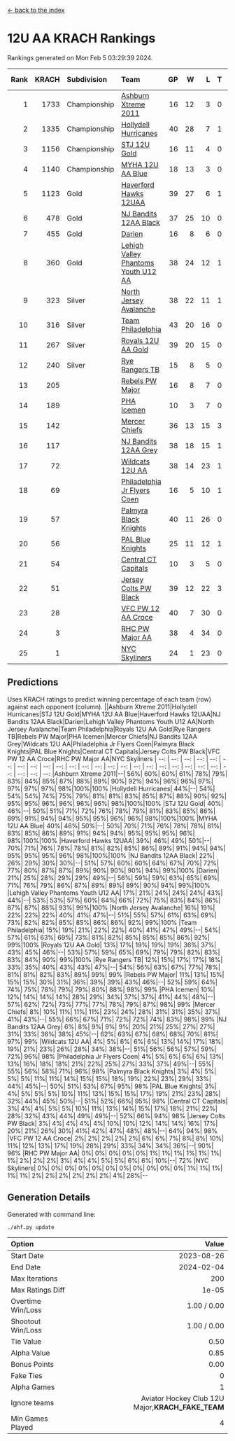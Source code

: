 [<- back to the index](readme.md)
# 12U AA KRACH Rankings
Rankings generated on Mon Feb  5 03:29:39 2024.

Rank|KRACH|Subdivision|Team|GP|W|L|T|OTW|OTL|SoS|Exp Wins|Win Diff
---:|---:|:---|:---|---:|---:|---:|---:|---:|---:|---:|---:|---:
1|1733|Championship|[Ashburn Xtreme 2011](https://gamesheetstats.com/seasons/3659/teams/141121/schedule)|16|12|3|0|1|0|474|13.8|-0.0
2|1335|Championship|[Hollydell Hurricanes](https://gamesheetstats.com/seasons/3659/teams/141133/schedule)|40|28|7|1|4|0|408|33.3|-0.0
3|1156|Championship|[STJ 12U Gold](https://gamesheetstats.com/seasons/3659/teams/141122/schedule)|16|11|4|0|1|0|486|12.8|-0.0
4|1140|Championship|[MYHA 12U AA Blue](https://gamesheetstats.com/seasons/3659/teams/141123/schedule)|18|13|3|0|1|1|399|14.8|-0.0
5|1123|Gold|[Haverford Hawks 12UAA](https://gamesheetstats.com/seasons/3659/teams/141127/schedule)|39|27|6|1|2|3|496|30.3|-0.0
6|478|Gold|[NJ Bandits 12AA Black](https://gamesheetstats.com/seasons/3659/teams/141126/schedule)|37|25|10|0|0|2|404|25.9|0.0
7|455|Gold|[Darien](https://gamesheetstats.com/seasons/3659/teams/141125/schedule)|16|8|6|0|1|1|494|9.9|0.0
8|360|Gold|[Lehigh Valley Phantoms Youth U12 AA](https://gamesheetstats.com/seasons/3659/teams/141129/schedule)|38|24|12|1|0|1|384|25.4|0.0
9|323|Silver|[North Jersey Avalanche](https://gamesheetstats.com/seasons/3659/teams/141137/schedule)|38|22|11|1|2|2|269|25.4|0.0
10|316|Silver|[Team Philadelphia](https://gamesheetstats.com/seasons/3659/teams/141128/schedule)|43|20|16|0|3|4|512|23.8|-0.0
11|267|Silver|[Royals 12U AA Gold](https://gamesheetstats.com/seasons/3659/teams/141142/schedule)|39|20|15|0|3|1|362|23.9|0.0
12|240|Silver|[Rye Rangers TB](https://gamesheetstats.com/seasons/3659/teams/141140/schedule)|15|8|5|0|1|1|232|9.9|0.0
13|205||[Rebels PW Major](https://gamesheetstats.com/seasons/3659/teams/141138/schedule)|16|8|7|0|1|0|207|9.9|0.0
14|189||[PHA Icemen](https://gamesheetstats.com/seasons/3659/teams/141145/schedule)|10|3|7|0|0|0|697|3.8|-0.0
15|142||[Mercer Chiefs](https://gamesheetstats.com/seasons/3659/teams/141135/schedule)|36|13|15|3|2|3|363|17.4|0.0
16|117||[NJ Bandits 12AA Grey](https://gamesheetstats.com/seasons/3659/teams/141134/schedule)|38|18|15|1|2|2|222|21.4|0.0
17|72||[Wildcats 12U AA](https://gamesheetstats.com/seasons/3659/teams/141136/schedule)|38|14|23|1|0|0|319|15.4|0.0
18|69||[Philadelphia Jr Flyers Coen](https://gamesheetstats.com/seasons/3659/teams/141143/schedule)|16|5|10|1|0|0|386|6.4|0.0
19|57||[Palmyra Black Knights](https://gamesheetstats.com/seasons/3659/teams/141130/schedule)|40|11|26|0|2|1|446|13.9|0.0
20|56||[PAL Blue Knights](https://gamesheetstats.com/seasons/3659/teams/141139/schedule)|25|11|12|1|0|1|140|12.4|0.0
21|54||[Central CT Capitals](https://gamesheetstats.com/seasons/3659/teams/141124/schedule)|10|3|5|0|0|2|327|3.9|0.0
22|51||[Jersey Colts PW Black](https://gamesheetstats.com/seasons/3659/teams/141141/schedule)|39|12|22|3|1|1|201|15.4|0.0
23|28||[VFC PW 12 AA Croce](https://gamesheetstats.com/seasons/3659/teams/141131/schedule)|40|7|30|0|1|2|510|8.9|0.0
24|3||[RHC PW Major AA](https://gamesheetstats.com/seasons/3659/teams/141132/schedule)|38|4|34|0|0|0|227|4.9|0.0
25|1||[NYC Skyliners](https://gamesheetstats.com/seasons/3659/teams/141144/schedule)|24|1|23|0|0|0|114|1.9|0.0

## Predictions
Uses KRACH ratings to predict winning percentage of each team (row) against each opponent (column).
||Ashburn Xtreme 2011|Hollydell Hurricanes|STJ 12U Gold|MYHA 12U AA Blue|Haverford Hawks 12UAA|NJ Bandits 12AA Black|Darien|Lehigh Valley Phantoms Youth U12 AA|North Jersey Avalanche|Team Philadelphia|Royals 12U AA Gold|Rye Rangers TB|Rebels PW Major|PHA Icemen|Mercer Chiefs|NJ Bandits 12AA Grey|Wildcats 12U AA|Philadelphia Jr Flyers Coen|Palmyra Black Knights|PAL Blue Knights|Central CT Capitals|Jersey Colts PW Black|VFC PW 12 AA Croce|RHC PW Major AA|NYC Skyliners
| --: | --: | --: | --: | --: | --: | --: | --: | --: | --: | --: | --: | --: | --: | --: | --: | --: | --: | --: | --: | --: | --: | --: | --: | --: | --: 
|Ashburn Xtreme 2011|--| 56%| 60%| 60%| 61%| 78%| 79%| 83%| 84%| 85%| 87%| 88%| 89%| 90%| 92%| 94%| 96%| 96%| 97%| 97%| 97%| 97%| 98%|100%|100%
|Hollydell Hurricanes| 44%|--| 54%| 54%| 54%| 74%| 75%| 79%| 81%| 81%| 83%| 85%| 87%| 88%| 90%| 92%| 95%| 95%| 96%| 96%| 96%| 96%| 98%|100%|100%
|STJ 12U Gold| 40%| 46%|--| 50%| 51%| 71%| 72%| 76%| 78%| 79%| 81%| 83%| 85%| 86%| 89%| 91%| 94%| 94%| 95%| 95%| 96%| 96%| 98%|100%|100%
|MYHA 12U AA Blue| 40%| 46%| 50%|--| 50%| 70%| 71%| 76%| 78%| 78%| 81%| 83%| 85%| 86%| 89%| 91%| 94%| 94%| 95%| 95%| 95%| 96%| 98%|100%|100%
|Haverford Hawks 12UAA| 39%| 46%| 49%| 50%|--| 70%| 71%| 76%| 78%| 78%| 81%| 82%| 85%| 86%| 89%| 91%| 94%| 94%| 95%| 95%| 95%| 96%| 98%|100%|100%
|NJ Bandits 12AA Black| 22%| 26%| 29%| 30%| 30%|--| 51%| 57%| 60%| 60%| 64%| 67%| 70%| 72%| 77%| 80%| 87%| 87%| 89%| 90%| 90%| 90%| 94%| 99%|100%
|Darien| 21%| 25%| 28%| 29%| 29%| 49%|--| 56%| 59%| 59%| 63%| 65%| 69%| 71%| 76%| 79%| 86%| 87%| 89%| 89%| 89%| 90%| 94%| 99%|100%
|Lehigh Valley Phantoms Youth U12 AA| 17%| 21%| 24%| 24%| 24%| 43%| 44%|--| 53%| 53%| 57%| 60%| 64%| 66%| 72%| 75%| 83%| 84%| 86%| 87%| 87%| 88%| 93%| 99%|100%
|North Jersey Avalanche| 16%| 19%| 22%| 22%| 22%| 40%| 41%| 47%|--| 51%| 55%| 57%| 61%| 63%| 69%| 73%| 82%| 82%| 85%| 85%| 86%| 86%| 92%| 99%|100%
|Team Philadelphia| 15%| 19%| 21%| 22%| 22%| 40%| 41%| 47%| 49%|--| 54%| 57%| 61%| 63%| 69%| 73%| 81%| 82%| 85%| 85%| 85%| 86%| 92%| 99%|100%
|Royals 12U AA Gold| 13%| 17%| 19%| 19%| 19%| 36%| 37%| 43%| 45%| 46%|--| 53%| 57%| 59%| 65%| 69%| 79%| 79%| 82%| 83%| 83%| 84%| 90%| 99%|100%
|Rye Rangers TB| 12%| 15%| 17%| 17%| 18%| 33%| 35%| 40%| 43%| 43%| 47%|--| 54%| 56%| 63%| 67%| 77%| 78%| 81%| 81%| 82%| 83%| 89%| 99%| 99%
|Rebels PW Major| 11%| 13%| 15%| 15%| 15%| 30%| 31%| 36%| 39%| 39%| 43%| 46%|--| 52%| 59%| 64%| 74%| 75%| 78%| 79%| 79%| 80%| 88%| 98%| 99%
|PHA Icemen| 10%| 12%| 14%| 14%| 14%| 28%| 29%| 34%| 37%| 37%| 41%| 44%| 48%|--| 57%| 62%| 72%| 73%| 77%| 77%| 78%| 79%| 87%| 98%| 99%
|Mercer Chiefs|  8%| 10%| 11%| 11%| 11%| 23%| 24%| 28%| 31%| 31%| 35%| 37%| 41%| 43%|--| 55%| 66%| 67%| 71%| 72%| 72%| 74%| 83%| 98%| 99%
|NJ Bandits 12AA Grey|  6%|  8%|  9%|  9%|  9%| 20%| 21%| 25%| 27%| 27%| 31%| 33%| 36%| 38%| 45%|--| 62%| 63%| 67%| 68%| 68%| 70%| 81%| 97%| 99%
|Wildcats 12U AA|  4%|  5%|  6%|  6%|  6%| 13%| 14%| 17%| 18%| 19%| 21%| 23%| 26%| 28%| 34%| 38%|--| 51%| 56%| 56%| 57%| 59%| 72%| 96%| 98%
|Philadelphia Jr Flyers Coen|  4%|  5%|  6%|  6%|  6%| 13%| 13%| 16%| 18%| 18%| 21%| 22%| 25%| 27%| 33%| 37%| 49%|--| 55%| 55%| 56%| 58%| 71%| 96%| 98%
|Palmyra Black Knights|  3%|  4%|  5%|  5%|  5%| 11%| 11%| 14%| 15%| 15%| 18%| 19%| 22%| 23%| 29%| 33%| 44%| 45%|--| 50%| 51%| 53%| 67%| 95%| 98%
|PAL Blue Knights|  3%|  4%|  5%|  5%|  5%| 10%| 11%| 13%| 15%| 15%| 17%| 19%| 21%| 23%| 28%| 32%| 44%| 45%| 50%|--| 51%| 52%| 66%| 95%| 98%
|Central CT Capitals|  3%|  4%|  4%|  5%|  5%| 10%| 11%| 13%| 14%| 15%| 17%| 18%| 21%| 22%| 28%| 32%| 43%| 44%| 49%| 49%|--| 52%| 66%| 94%| 98%
|Jersey Colts PW Black|  3%|  4%|  4%|  4%|  4%| 10%| 10%| 12%| 14%| 14%| 16%| 17%| 20%| 21%| 26%| 30%| 41%| 42%| 47%| 48%| 48%|--| 64%| 94%| 98%
|VFC PW 12 AA Croce|  2%|  2%|  2%|  2%|  2%|  6%|  6%|  7%|  8%|  8%| 10%| 11%| 12%| 13%| 17%| 19%| 28%| 29%| 33%| 34%| 34%| 36%|--| 90%| 96%
|RHC PW Major AA|  0%|  0%|  0%|  0%|  0%|  1%|  1%|  1%|  1%|  1%|  1%|  1%|  2%|  2%|  2%|  3%|  4%|  4%|  5%|  5%|  6%|  6%| 10%|--| 72%
|NYC Skyliners|  0%|  0%|  0%|  0%|  0%|  0%|  0%|  0%|  0%|  0%|  0%|  1%|  1%|  1%|  1%|  1%|  2%|  2%|  2%|  2%|  2%|  2%|  4%| 28%|--

## Generation Details

Generated with command line:
```
./ahf.py update
```

| Option | Value |
| :----- | ----: |
| Start Date | 2023-08-26 |
| End Date | 2024-02-04 |
| Max Iterations | 200 |
| Max Ratings Diff | 1e-05 |
| Overtime Win/Loss | 1.00 / 0.00 |
| Shootout Win/Loss | 1.00 / 0.00 |
| Tie Value | 0.50 |
| Alpha Value | 0.85 |
| Bonus Points | 0.00 |
| Fake Ties | 0 |
| Alpha Games | 1 |
| Ignore teams | Aviator Hockey Club 12U Major,__KRACH_FAKE_TEAM__ |
| Min Games Played | 4 |

